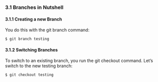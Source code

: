 ### 3.1 Branches in Nutshell
#### 3.1.1 Creating a new Branch
You do this with the git branch command:

    $ git branch testing

#### 3.1.2 Switching Branches
To switch to an existing branch, you run the git checkout command. Let’s switch to the new testing branch:

    $ git checkout testing
